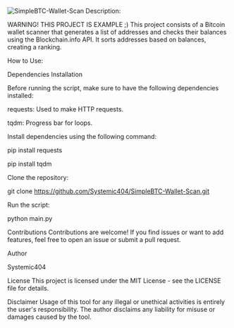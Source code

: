 
![SimpleBTC-Wallet-Scan](https://i.imgur.com/PEWieXg.png)
Description:

WARNING! THIS PROJECT IS EXAMPLE ;)
This project consists of a Bitcoin wallet scanner that generates a list of addresses and checks their balances using the Blockchain.info API. It sorts addresses based on balances, creating a ranking.


How to Use:


Dependencies Installation

Before running the script, make sure to have the following dependencies installed:

requests: Used to make HTTP requests.


tqdm: Progress bar for loops.



Install dependencies using the following command:



pip install requests


pip install tqdm



Clone the repository:



git clone https://github.com/Systemic404/SimpleBTC-Wallet-Scan.git


Run the script:



python main.py



Contributions
Contributions are welcome! If you find issues or want to add features, feel free to open an issue or submit a pull request.



Author


Systemic404


License
This project is licensed under the MIT License - see the LICENSE file for details.

Disclaimer
Usage of this tool for any illegal or unethical activities is entirely the user's responsibility. The author disclaims any liability for misuse or damages caused by the tool.
